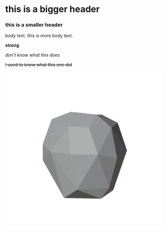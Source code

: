 
# this is a bigger header

### this is a smaller header

body text.
this is more body text.

__strong__

*don't know what this does*

~~I used to know what this one did~~

![alt text](lowpoly_2_right_grey.png "apple")